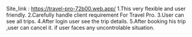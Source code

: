 Site_link : https://travel-pro-72b00.web.app/
1.This very flexible and user friendly.
2.Carefully handle client requirement For Travel Pro.
3.User can see all trips.
4.After login user see the trip details.
5.After booking his trip ,user can cancel it. if user faces any uncontrolable situation.
